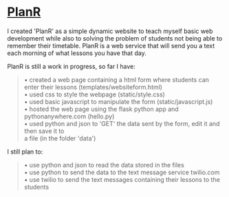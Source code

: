 # [PlanR](http://sol45.pythonanywhere.com/)



I created 'PlanR' as a simple dynamic website to teach myself basic web development
while also to solving the problem of students not being able to remember their timetable.
PlanR is a web service that will send you a text each morning of what lessons you have 
that day. 

PlanR is still a work in progress, so far I have:

>• created a web page containing a html form where students can enter their lessons (templates/websiteform.html)  
>• used css to style the webpage (static/style.css)  
>• used basic javascript to manipulate the form (static/javascript.js)  
>• hosted the web page using the flask python app and pythonanywhere.com (hello.py)  
>• used python and json to 'GET' the data sent by the form, edit it and then save it to  
a file (in the folder 'data')    

I still plan to:
>• use python and json to read the data stored in the files  
>• use python to send the data to the text message service twilio.com   
>• use twilio to send the text messages containing their lessons to the students  


